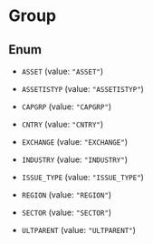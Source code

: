 

# Group

## Enum


* `ASSET` (value: `"ASSET"`)

* `ASSETISTYP` (value: `"ASSETISTYP"`)

* `CAPGRP` (value: `"CAPGRP"`)

* `CNTRY` (value: `"CNTRY"`)

* `EXCHANGE` (value: `"EXCHANGE"`)

* `INDUSTRY` (value: `"INDUSTRY"`)

* `ISSUE_TYPE` (value: `"ISSUE_TYPE"`)

* `REGION` (value: `"REGION"`)

* `SECTOR` (value: `"SECTOR"`)

* `ULTPARENT` (value: `"ULTPARENT"`)



